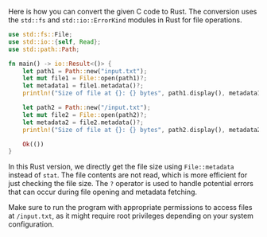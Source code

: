 Here is how you can convert the given C code to Rust. The conversion uses the `std::fs` and `std::io::ErrorKind` modules in Rust for file operations.

```rust
use std::fs::File;
use std::io::{self, Read};
use std::path::Path;

fn main() -> io::Result<()> {
    let path1 = Path::new("input.txt");
    let mut file1 = File::open(path1)?;
    let metadata1 = file1.metadata()?;
    println!("Size of file at {}: {} bytes", path1.display(), metadata1.len());

    let path2 = Path::new("/input.txt");
    let mut file2 = File::open(path2)?;
    let metadata2 = file2.metadata()?;
    println!("Size of file at {}: {} bytes", path2.display(), metadata2.len());

    Ok(())
}
```

In this Rust version, we directly get the file size using `File::metadata` instead of `stat`. The file contents are not read, which is more efficient for just checking the file size. The `?` operator is used to handle potential errors that can occur during file opening and metadata fetching.

Make sure to run the program with appropriate permissions to access files at `/input.txt`, as it might require root privileges depending on your system configuration.
